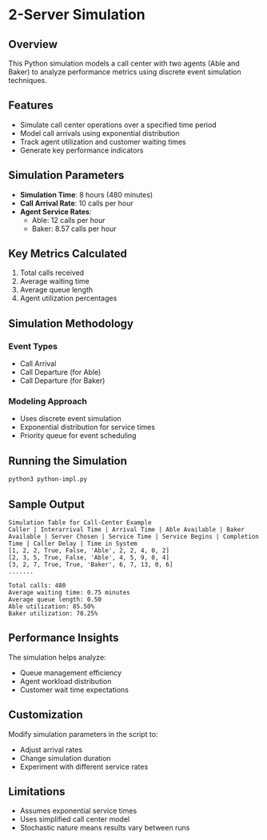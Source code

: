 # 2-Server Simulation

## Overview

This Python simulation models a call center with two agents (Able and Baker) to analyze performance metrics using discrete event simulation techniques.

## Features

- Simulate call center operations over a specified time period
- Model call arrivals using exponential distribution
- Track agent utilization and customer waiting times
- Generate key performance indicators


## Simulation Parameters

- **Simulation Time**: 8 hours (480 minutes)
- **Call Arrival Rate**: 10 calls per hour
- **Agent Service Rates**:
  - Able: 12 calls per hour
  - Baker: 8.57 calls per hour

## Key Metrics Calculated

1. Total calls received
2. Average waiting time
3. Average queue length
4. Agent utilization percentages

## Simulation Methodology

### Event Types
- Call Arrival
- Call Departure (for Able)
- Call Departure (for Baker)

### Modeling Approach
- Uses discrete event simulation
- Exponential distribution for service times
- Priority queue for event scheduling

## Running the Simulation

```bash
python3 python-impl.py
```

## Sample Output
```
Simulation Table for Call-Center Example
Caller | Interarrival Time | Arrival Time | Able Available | Baker Available | Server Chosen | Service Time | Service Begins | Completion Time | Caller Delay | Time in System
[1, 2, 2, True, False, 'Able', 2, 2, 4, 0, 2]
[2, 3, 5, True, False, 'Able', 4, 5, 9, 0, 4]
[3, 2, 7, True, True, 'Baker', 6, 7, 13, 0, 6]
.......

Total calls: 480
Average waiting time: 0.75 minutes
Average queue length: 0.50
Able utilization: 85.50%
Baker utilization: 70.25%
```

## Performance Insights

The simulation helps analyze:
- Queue management efficiency
- Agent workload distribution
- Customer wait time expectations

## Customization

Modify simulation parameters in the script to:
- Adjust arrival rates
- Change simulation duration
- Experiment with different service rates

## Limitations

- Assumes exponential service times
- Uses simplified call center model
- Stochastic nature means results vary between runs
